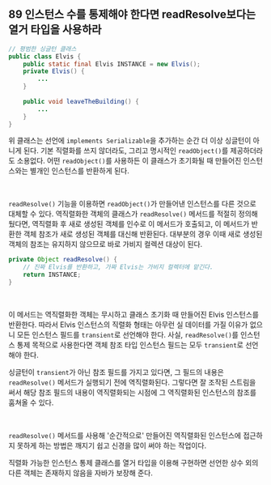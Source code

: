## 89 인스턴스 수를 통제해야 한다면 readResolve보다는 열거 타입을 사용하라

```java
// 평범한 싱글턴 클래스
public class Elvis {
    public static final Elvis INSTANCE = new Elvis();
    private Elvis() {
        ...
    }
    
    public void leaveTheBuilding() {
        ...
    }
}
```

위 클래스는 선언에 `implements Serializable`을 추가하는 순간 더 이상 싱글턴이 아니게 된다. 기본 직렬화를 쓰지 않더라도, 그리고 명시적인 `readObject()`를 제공하더라도 소용없다. 어떤 `readObject()`를 사용하든 이 클래스가 초기화될 때 만들어진 인스턴스와는 별개인 인스턴스를 반환하게 된다.

<br />

`readResolve()` 기능을 이용하면 `readObject()`가 만들어낸 인스턴스를 다른 것으로 대체할 수 있다. 역직렬화한 객체의 클래스가 `readResolve()` 메서드를 적절히 정의해 뒀다면, 역직렬화 후 새로 생성된 객체를 인수로 이 메서드가 호출되고, 이 메서드가 반환한 객체 참조가 새로 생성된 객체를 대신해 반환된다. 대부분의 경우 이때 새로 생성된 객체의 참조는 유지하지 않으므로 바로 가비지 컬렉션 대상이 된다.

```java
private Object readResolve() {
    // 진짜 Elvis를 반환하고, 가짜 Elvis는 가비지 컬렉터에 맡긴다.
    return INSTANCE;
}
```

<br />

이 메서드는 역직렬화한 객체는 무시하고 클래스 초기화 때 만들어진 Elvis 인스턴스를 반환한다. 따라서 Elvis 인스턴스의 직렬화 형태는 아무런 실 데이터를 가질 이유가 없으니 모든 인스턴스 필드를 `transient`로 선언해야 한다. 사실, `readResolve()`를 인스턴스 통제 목적으로 사용한다면 객체 참조 타입 인스턴스 필드는 모두 `transient`로 선언해야 한다.

싱글턴이 `transient`가 아닌 참조 필드를 가지고 있다면, 그 필드의 내용은 `readResolve()` 메서드가 실행되기 전에 역직렬화된다. 그렇다면 잘 조작된 스트림을 써서 해당 참조 필드의 내용이 역직렬화되는 시점에 그 역직렬화된 인스턴스의 참조를 훔쳐올 수 있다.

<br />

`readResolve()` 메서드를 사용해 '순간적으로' 만들어진 역직렬화된 인스턴스에 접근하지 못하게 하는 방법은 깨지기 쉽고 신경을 많이 써야 하는 작업이다.

직렬화 가능한 인스턴스 통제 클래스를 열거 타입을 이용해 구현하면 선언한 상수 외의 다른 객체는 존재하지 않음을 자바가 보장해 준다.